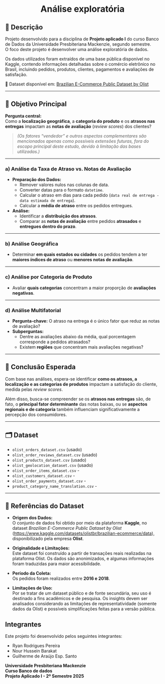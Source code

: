 <h1 align="center"> Análise exploratória </h1>

## 📌 Descrição

Projeto desenvolvido para a disciplina de **Projeto aplicado I** do curso Banco de Dados da Universidade Presbiteriana Mackenzie, segundo semestre.  
O foco deste projeto é desenvolver uma análise exploratória de dados.  

Os dados utilizados foram extraídos de uma base pública disponível no Kaggle, contendo informações detalhadas sobre o comércio eletrônico no Brasil, incluindo pedidos, produtos, clientes, pagamentos e avaliações de satisfação.  

📂 Dataset disponível em: [Brazilian E-Commerce Public Dataset by Olist](https://www.kaggle.com/datasets/olistbr/brazilian-ecommerce/data)

---

## 🎯 **Objetivo Principal**

**Pergunta central:**  
Como a **localização geográfica**, a **categoria do produto** e os **atrasos nas entregas** impactam as **notas de avaliação** (*review scores*) dos clientes?

> *(Os fatores “vendedor” e outros aspectos complementares são mencionados apenas como possíveis extensões futuras, fora do escopo principal deste estudo, devido à limitação das bases utilizadas.)*

---

### a) **Análise da Taxa de Atraso vs. Notas de Avaliação**
- **Preparação dos Dados:**
  - Remover valores nulos nas colunas de data.  
  - Converter datas para o formato `datetime`.  
  - Calcular o atraso em dias para cada pedido (`data real de entrega - data estimada de entrega`).  
  - Calcular a **média de atraso** entre os pedidos entregues.  
- **Análise:**
  - Identificar a **distribuição dos atrasos**.  
  - Comparar as **notas de avaliação** entre pedidos **atrasados** e **entregues dentro do prazo**.  

---

### b) **Análise Geográfica**
- Determinar **em quais estados ou cidades** os pedidos tendem a ter **maiores índices de atraso** ou **menores notas de avaliação**.  

---

### c) **Análise por Categoria de Produto**
- Avaliar **quais categorias** concentram a maior proporção de **avaliações negativas**.  

---

### d) **Análise Multifatorial**
- **Pergunta-chave:** O atraso na entrega é o único fator que reduz as notas de avaliação?  
- **Subperguntas:**
  - Dentre as avaliações abaixo da média, qual porcentagem corresponde a pedidos atrasados?  
  - Existem **regiões** que concentram mais avaliações negativas?  

---

## 📌 **Conclusão Esperada**

Com base nas análises, espera-se identificar **como os atrasos, a localização e as categorias de produtos** impactam a satisfação do cliente, medida pelas *review scores*.  

Além disso, busca-se compreender se os **atrasos nas entregas** são, de fato, o **principal fator determinante** das notas baixas, ou se **aspectos regionais e de categoria** também influenciam significativamente a percepção dos consumidores.




---

## 🗂️ Dataset


- `olist_orders_dataset.csv`  (usado)  
- `olist_order_reviews_dataset.csv`  (usado)  
- `olist_products_dataset.csv`  (usado)
- `olist_geolocation_dataset.csv`  (usado)  
- `olist_order_items_dataset.csv`  -
- `olist_customers_dataset.csv`   -
- `olist_order_payments_dataset.csv`   -
- `product_category_name_translation.csv` -

---

## 📖 Referências do Dataset

- **Origem dos Dados:**  
  O conjunto de dados foi obtido por meio da plataforma **Kaggle**, no dataset *Brazilian E-Commerce Public Dataset by Olist* (https://www.kaggle.com/datasets/olistbr/brazilian-ecommerce/data), disponibilizado pela empresa **Olist**.  

- **Originalidade e Limitações:**  
  Este dataset foi construído a partir de transações reais realizadas na plataforma Olist. Os dados são anonimizados, e algumas informações foram traduzidas para maior acessibilidade.  

- **Período da Coleta:**  
  Os pedidos foram realizados entre **2016 e 2018**.  

- **Limitações de Uso:**  
  Por se tratar de um dataset público e de fonte secundária, seu uso é destinado a fins acadêmicos e de pesquisa. Os insights devem ser analisados considerando as limitações de representatividade (somente dados da Olist) e possíveis simplificações feitas para a versão pública.  



## Integrantes
Este projeto foi desenvolvido pelos seguintes integrantes:

- Ryan Rodrigues Pereira
- Nour Hussein Barakat
- Guilherme de Araújo Esp. Santo


**Universidade Presbiteriana Mackenzie** \
**Curso Banco de dados** \
**Projeto Aplicado I - 2º Semestre  2025** 


